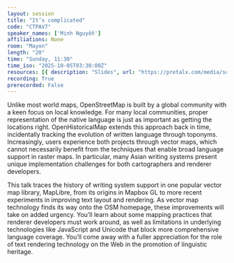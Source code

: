 ```yaml
---
layout: session
title: "It’s complicated"
code: "CTPAV7"
speaker_names: ['Minh Nguyễn']
affiliations: None
room: "Mayon"
length: "20"
time: "Sunday, 11:30"
time_iso: "2025-10-05T03:30:00Z"
resources: [{ description: "Slides", url: "https://pretalx.com/media/sotm2025/submissions/CTPAV7/resources/Complicated_ViQoUiR.pdf" },{ description: "Slides and notes", url: "https://pretalx.com/media/sotm2025/submissions/CTPAV7/resources/Complicated_with_AEW6lfa.pdf" }]
recording: True
prerecorded: False
---
```


Unlike most world maps, OpenStreetMap is built by a global community with a keen focus on local knowledge. For many local communities, proper representation of the native language is just as important as getting the locations right. OpenHistoricalMap extends this approach back in time, incidentally tracking the evolution of written language through toponyms. Increasingly, users experience both projects through vector maps, which cannot necessarily benefit from the techniques that enable broad language support in raster maps. In particular, many Asian writing systems present unique implementation challenges for both cartographers and renderer developers.

This talk traces the history of writing system support in one popular vector map library, MapLibre, from its origins in Mapbox GL to more recent experiments in improving text layout and rendering. As vector map technology finds its way onto the OSM homepage, these improvements will take on added urgency. You’ll learn about some mapping practices that renderer developers must work around, as well as limitations in underlying technologies like JavaScript and Unicode that block more comprehensive language coverage. You’ll come away with a fuller appreciation for the role of text rendering technology on the Web in the promotion of linguistic heritage.

